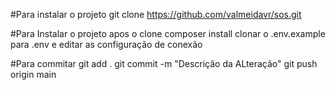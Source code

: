 #Para instalar o projeto
git clone https://github.com/valmeidavr/sos.git


#Para Instalar o projeto apos o clone
composer install
clonar o .env.example para .env e editar as configuração de conexão

#Para commitar 
git add .
git commit -m "Descrição da ALteração"
git push origin main




